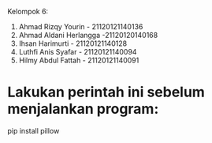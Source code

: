 Kelompok 6:
1. Ahmad Rizqy Yourin - 21120121140136 
2. Ahmad Aldani Herlangga -21120120140168 
3. Ihsan Harimurti - 21120121140128 
4. Luthfi Anis Syafar - 21120121140094 
5. Hilmy Abdul Fattah - 21120121140091

# Lakukan perintah ini sebelum menjalankan program:
pip install pillow

